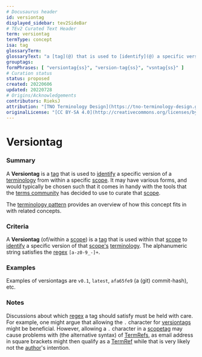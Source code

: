```yaml
---
# Docusaurus header
id: versiontag
displayed_sidebar: tev2SideBar
# TEv2 Curated Text Header
term: versiontag
termType: concept
isa: tag
glossaryTerm:
glossaryText: "a [tag](@) that is used to [identify](@) a specific version of a [terminology](@) from within a specific [scope](@)."
grouptags:
formPhrases: [ "versiontag{ss}", "version-tag{ss}", "vsntag{ss}" ]
# Curation status
status: proposed
created: 20220606
updated: 20220728
# Origins/Acknowledgements
contributors: RieksJ
attribution: "[TNO Terminology Design](https://tno-terminology-design.github.io/tev2-specifications/docs)"
originalLicense: "[CC BY-SA 4.0](http://creativecommons.org/licenses/by-sa/4.0/?ref=chooser-v1)"
---
```


# Versiontag

### Summary
A **Versiontag** is a [tag](@) that is used to [identify](@) a specific version of a [terminology](@) from within a specific [scope](@). It may have various forms, and would typically be chosen such that it comes in handy with the tools that the [terms community](@) has decided to use to curate that [scope](@).

The [terminology pattern](pattern:terminology@) provides an overview of how this concept fits in with related concepts.

### Criteria
A **Versiontag** (of/within a [scope](@)) is a [tag](@) that is used within that [scope](@) to [identify](@) a specific version of that [scope's](@) [terminology](@). The alphanumeric string satisfies the [regex](@) `[a-z0-9_-]+`.

### Examples
Examples of versiontags are `v0.1`, `latest`, `afa65fe9` (a (git) commit-hash), etc.

### Notes
Discussions about which [regex](@) a tag should satisfy must be held with care. For example, one might argue that allowing the `.` character for [versiontags](@) might be beneficial. However, allowing a `.` character in a [scopetag](@) may cause problems with (the alternative syntax) of [TermRefs](@), as email address in square brackets might then qualify as a [TermRef](@) while that is very likely not the [author](@)'s intention.
